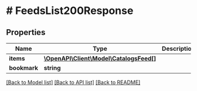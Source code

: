 # # FeedsList200Response

## Properties

Name | Type | Description | Notes
------------ | ------------- | ------------- | -------------
**items** | [**\OpenAPI\Client\Model\CatalogsFeed[]**](CatalogsFeed.md) |  |
**bookmark** | **string** |  | [optional]

[[Back to Model list]](../../README.md#models) [[Back to API list]](../../README.md#endpoints) [[Back to README]](../../README.md)

